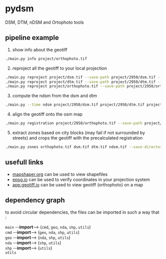 # pydsm  

DSM, DTM, nDSM and Ortophoto tools


## pipeline example  

1. show info about the geotiff
```sh
./main.py info project/orthophoto.tif
```

2. reproject all the geotiff to your local projection  
```sh
./main.py reproject project/dsm.tif --save-path project/2950/dsm.tif --epsg 2950
./main.py reproject project/dtm.tif --save-path project/2950/dtm.tif --epsg 2950
./main.py reproject project/orthophoto.tif --save-path project/2950/orthophoto.tif --epsg 2950
```

3. compute the ndsm from the dsm and dtm  
```sh
./main.py --time ndsm project/2950/dsm.tif project/2950/dtm.tif project/2950/ndsm.tif
```

4. align the geotiff onto the osm map  
```sh
./main.py registration project/2950/orthophoto.tif --save-path project/2950/translate.csv
```

5. extract zones based on city blocks (may fail if not surrounded by streets) and crops the geotiff with the precalculated registration  
```sh
./main.py zones orthophoto.tif dsm.tif dtm.tif ndsm.tif --save-directory processed/ --translate-file project/2950/translate.csv --geotiff-base-path project/2950/
```


## usefull links  

- [mapshaper.org](https://mapshaper.org/) can be used to view shapefiles
- [epsg.io](https://epsg.io/map#srs=2950-1946&x&y&z=10&layer=streets) can be used to verify coordinates in your projection system
- [app.geotiff.io](https://app.geotiff.io/load) can be used to view geotiff (orthophoto) on a map


## dependency graph  

to avoid circular dependencies, the files can be imported in such a way that :  

`main` --__import__--> (`cmd`, `geo`, `nda`, `shp`, `utils`)  
`cmd` --__import__--> (`geo`, `nda`, `shp`, `utils`)  
`geo` --__import__--> (`nda`, `shp`, `utils`)  
`nda` --__import__--> (`shp`, `utils`)  
`shp` --__import__--> (`utils`)  
`utils`  

